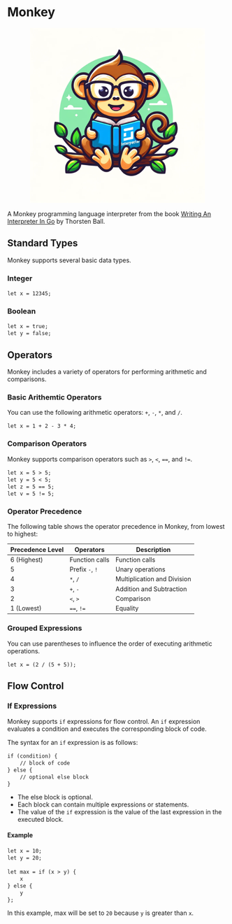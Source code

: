 # Monkey

<p align="center">
    <img src="img/monkey.webp" width="400">
</p>

A Monkey programming language interpreter from the book [Writing An Interpreter In Go](https://interpreterbook.com/) by Thorsten Ball.

## Standard Types

Monkey supports several basic data types.

### Integer

```
let x = 12345;
```

### Boolean

```
let x = true;
let y = false;
```

## Operators

Monkey includes a variety of operators for performing arithmetic and comparisons.

### Basic Arithemtic Operators

You can use the following arithmetic operators: `+`, `-`, `*`, and `/`.

```
let x = 1 + 2 - 3 * 4;
```

### Comparison Operators

Monkey supports comparison operators such as `>`, `<`, `==`, and `!=`.

```
let x = 5 > 5;
let y = 5 < 5;
let z = 5 == 5;
let v = 5 != 5;
```

### Operator Precedence

The following table shows the operator precedence in Monkey, from lowest to highest:

| Precedence Level | Operators       | Description                |
|------------------|-----------------|----------------------------|
| 6 (Highest)      | Function calls  | Function calls             |
| 5                | Prefix `-`, `!` | Unary operations           |
| 4                | `*`, `/`        | Multiplication and Division|
| 3                | `+`, `-`        | Addition and Subtraction   |
| 2                | `<`, `>`        | Comparison                 |
| 1 (Lowest)       | `==`, `!=`      | Equality                   |

### Grouped Expressions

You can use parentheses to influence the order of executing arithmetic operations.

```
let x = (2 / (5 + 5));
```

## Flow Control

### If Expressions

Monkey supports `if` expressions for flow control. An `if` expression evaluates a condition and executes the corresponding block of code.

The syntax for an `if` expression is as follows:

```
if (condition) { 
    // block of code 
} else { 
    // optional else block 
}
```

- The else block is optional.
- Each block can contain multiple expressions or statements.
- The value of the `if` expression is the value of the last expression in the executed block.

#### Example

```
let x = 10;
let y = 20;

let max = if (x > y) {
    x
} else {
    y
};
```

In this example, max will be set to `20` because `y` is greater than `x`.
